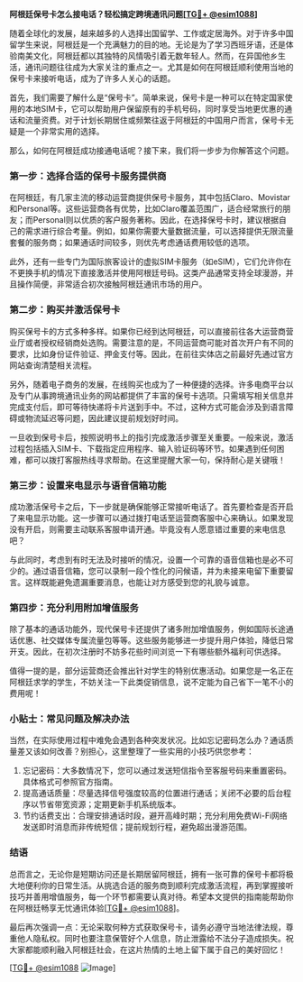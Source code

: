 **阿根廷保号卡怎么接电话？轻松搞定跨境通讯问题[[TG💪+ @esim1088](https://t.me/s/esim1088)]**

随着全球化的发展，越来越多的人选择出国留学、工作或定居海外。对于许多中国留学生来说，阿根廷是一个充满魅力的目的地。无论是为了学习西班牙语，还是体验南美文化，阿根廷都以其独特的风情吸引着无数年轻人。然而，在异国他乡生活，通讯问题往往成为大家关注的重点之一。尤其是如何在阿根廷顺利使用当地的保号卡来接听电话，成为了许多人关心的话题。

首先，我们需要了解什么是“保号卡”。简单来说，保号卡是一种可以在特定国家使用的本地SIM卡，它可以帮助用户保留原有的手机号码，同时享受当地更优惠的通话和流量资费。对于计划长期居住或频繁往返于阿根廷的中国用户而言，保号卡无疑是一个非常实用的选择。

那么，如何在阿根廷成功接通电话呢？接下来，我们将一步步为你解答这个问题。

### 第一步：选择合适的保号卡服务提供商

在阿根廷，有几家主流的移动运营商提供保号卡服务，其中包括Claro、Movistar和Personal等。这些运营商各有优势，比如Claro覆盖范围广，适合经常旅行的朋友；而Personal则以优质的客户服务著称。因此，在选择保号卡时，建议根据自己的需求进行综合考量。例如，如果你需要大量数据流量，可以选择提供无限流量套餐的服务商；如果通话时间较多，则优先考虑通话费用较低的选项。

此外，还有一些专门为国际旅客设计的虚拟SIM卡服务（如eSIM），它们允许你在不更换手机的情况下直接激活并使用阿根廷号码。这类产品通常支持全球漫游，并且操作简便，非常适合初次接触阿根廷通讯市场的用户。

### 第二步：购买并激活保号卡

购买保号卡的方式多种多样。如果你已经到达阿根廷，可以直接前往各大运营商营业厅或者授权经销商处选购。需要注意的是，不同运营商可能对首次开户有不同的要求，比如身份证件验证、押金支付等。因此，在前往实体店之前最好先通过官方网站查询清楚相关流程。

另外，随着电子商务的发展，在线购买也成为了一种便捷的选择。许多电商平台以及专门从事跨境通讯业务的网站都提供了丰富的保号卡选项。只需填写相关信息并完成支付后，即可等待快递将卡片送到手中。不过，这种方式可能会涉及到语言障碍或物流延迟等问题，因此建议提前规划好时间。

一旦收到保号卡后，按照说明书上的指引完成激活步骤至关重要。一般来说，激活过程包括插入SIM卡、下载指定应用程序、输入验证码等环节。如果遇到任何困难，都可以拨打客服热线寻求帮助。在这里提醒大家一句，保持耐心是关键哦！

### 第三步：设置来电显示与语音信箱功能

成功激活保号卡之后，下一步就是确保能够正常接听电话了。首先要检查是否开启了来电显示功能。这一步骤可以通过拨打电话至运营商客服中心来确认。如果发现没有开启，则需要主动联系客服申请开通。毕竟没有人愿意错过重要的来电信息吧？

与此同时，考虑到有时无法及时接听的情况，设置一个可靠的语音信箱也是必不可少的。通过语音信箱，您可以录制一段个性化的问候语，并为未接来电留下重要留言。这样既能避免遗漏重要消息，也能让对方感受到您的礼貌与诚意。

### 第四步：充分利用附加增值服务

除了基本的通话功能外，现代保号卡还提供了诸多附加增值服务，例如国际长途通话优惠、社交媒体专属流量包等等。这些服务能够进一步提升用户体验，降低日常开支。因此，在初次注册时不妨多花些时间浏览一下有哪些额外福利可供选择。

值得一提的是，部分运营商还会推出针对学生的特别优惠活动。如果您是一名正在阿根廷求学的学生，不妨关注一下此类促销信息，说不定能为自己省下一笔不小的费用呢！

### 小贴士：常见问题及解决办法

当然，在实际使用过程中难免会遇到各种突发状况。比如忘记密码怎么办？通话质量差又该如何改善？别担心，这里整理了一些实用的小技巧供您参考：

1. 忘记密码：大多数情况下，您可以通过发送短信指令至客服号码来重置密码。具体格式可参照官方指南。
2. 提高通话质量：尽量选择信号强度较高的位置进行通话；关闭不必要的后台程序以节省带宽资源；定期更新手机系统版本。
3. 节约话费支出：合理安排通话时段，避开高峰时期；充分利用免费Wi-Fi网络发送即时消息而非传统短信；提前规划行程，避免超出漫游范围。

### 结语

总而言之，无论你是短期访问还是长期居留阿根廷，拥有一张可靠的保号卡都将极大地便利你的日常生活。从挑选合适的服务商到顺利完成激活流程，再到掌握接听技巧并善用增值服务，每一个环节都需要认真对待。希望本文提供的指南能帮助你在阿根廷畅享无忧通讯体验[[TG💪+ @esim1088](https://t.me/s/esim1088)]。

最后再次强调一点：无论采取何种方式获取保号卡，请务必遵守当地法律法规，尊重他人隐私权。同时也要注意保管好个人信息，防止泄露给不法分子造成损失。祝大家都能顺利融入阿根廷社会，在这片热情的土地上留下属于自己的美好回忆！

[[TG💪+ @esim1088](https://t.me/s/esim1088) ![Image](https://i.postimg.cc/4NQfJmqS/Snipaste-2025-05-13-00-14-12.png)]